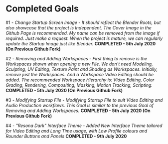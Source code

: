 Completed Goals
===============

#1 - *Change Startup Screen Image - It should reflect the Blender Roots, but also showcase that the project is Independent. The Cover Image in the Github Page is recommended. My name can be removed from the image if required. Just make a request. When the project is mature, we can regularly update the Startup Image just like Blender.*  **COMPLETED - 5th July 2020 (On Previous Github Fork)**

#2 - *Removing and Adding Workspaces - First thing to remove is the Workspaces shown when opening a new File. We don't need Modeling, Sculpting, UV Editing, Texture Paint and Shading as Workspaces. Initially, remove just the Workspaces. And a Workspace Video Editing should be added. The recommended Workspace Hierarchy is: Video Editing, Color Grading, Rendering, Compositing, Masking, Motion Tracking, Scripting.* **COMPLETED - 5th July 2020 (On Previous Github Fork)**

#3 - *Modifying Startup File - Modifying Startup File to suit Video Editing and Audio Production workflows. This Goal is similar to the previous Goal of Removing and Adding Workspaces.* **COMPLETED - 5th July 2020 (On Previous Github Fork)**

#4 - *"Resona Dark" Interface Theme - Added New Interface Theme tailored for Video Editing and Long Time usage, with Low Profile colours and Rounder Buttons and Panels* **COMPLETED - 9th July 2020**
